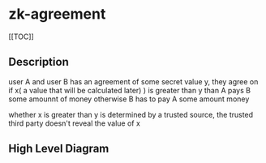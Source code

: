 # zk-agreement

[[TOC]]

## Description

user A and user B has an agreement of some secret value y, they agree on if x( a value that will be calculated later)
) is greater than y than A pays B some amounnt of money otherwise B has to pay A some amount money

whether x is greater than y is determined by a trusted source, the trusted third party doesn't reveal the value of x

## High Level Diagram
